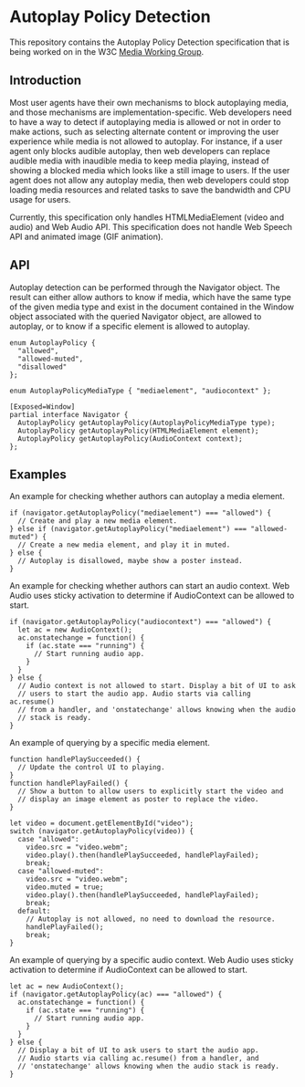 # Autoplay Policy Detection

This repository contains the Autoplay Policy Detection specification that is being worked on in the W3C [Media Working Group](https://www.w3.org/media-wg/).

## Introduction

Most user agents have their own mechanisms to block autoplaying media, and those mechanisms are implementation-specific. Web developers need to have a way to detect if autoplaying media is allowed or not in order to make actions, such as selecting alternate content or improving the user experience while media is not allowed to autoplay. For instance, if a user agent only blocks audible autoplay, then web developers can replace audible media with inaudible media to keep media playing, instead of showing a blocked media which looks like a still image to users. If the user agent does not allow any autoplay media, then web developers could stop loading media resources and related tasks to save the bandwidth and CPU usage for users.

Currently, this specification only handles HTMLMediaElement (video and audio) and Web Audio API. This specification does not handle Web Speech API and animated image (GIF animation).

## API

Autoplay detection can be performed through the Navigator object. The result can either allow authors to know if media, which have the same type of the given media type and exist in the document contained in the Window object associated with the queried Navigator object, are allowed to autoplay, or to know if a specific element is allowed to autoplay.

```
enum AutoplayPolicy {
  "allowed",
  "allowed-muted",
  "disallowed"
};

enum AutoplayPolicyMediaType { "mediaelement", "audiocontext" };

[Exposed=Window]
partial interface Navigator {
  AutoplayPolicy getAutoplayPolicy(AutoplayPolicyMediaType type);
  AutoplayPolicy getAutoplayPolicy(HTMLMediaElement element);
  AutoplayPolicy getAutoplayPolicy(AudioContext context);
};
```

## Examples

An example for checking whether authors can autoplay a media element.

```
if (navigator.getAutoplayPolicy("mediaelement") === "allowed") {
  // Create and play a new media element.
} else if (navigator.getAutoplayPolicy("mediaelement") === "allowed-muted") {
  // Create a new media element, and play it in muted.
} else {
  // Autoplay is disallowed, maybe show a poster instead.
}
```

An example for checking whether authors can start an audio context. Web Audio uses sticky activation to determine if AudioContext can be allowed to start.

```
if (navigator.getAutoplayPolicy("audiocontext") === "allowed") {
  let ac = new AudioContext();
  ac.onstatechange = function() {
    if (ac.state === "running") {
      // Start running audio app.
    }
  }
} else {
  // Audio context is not allowed to start. Display a bit of UI to ask
  // users to start the audio app. Audio starts via calling ac.resume()
  // from a handler, and 'onstatechange' allows knowing when the audio
  // stack is ready.
}
```

An example of querying by a specific media element.

```
function handlePlaySucceeded() {
  // Update the control UI to playing.
}
function handlePlayFailed() {
  // Show a button to allow users to explicitly start the video and
  // display an image element as poster to replace the video.
}

let video = document.getElementById("video");
switch (navigator.getAutoplayPolicy(video)) {
  case "allowed":
    video.src = "video.webm";
    video.play().then(handlePlaySucceeded, handlePlayFailed);
    break;
  case "allowed-muted":
    video.src = "video.webm";
    video.muted = true;
    video.play().then(handlePlaySucceeded, handlePlayFailed);
    break;
  default:
    // Autoplay is not allowed, no need to download the resource.
    handlePlayFailed();
    break;
}
```

An example of querying by a specific audio context. Web Audio uses sticky activation to determine if AudioContext can be allowed to start.

```
let ac = new AudioContext();
if (navigator.getAutoplayPolicy(ac) === "allowed") {
  ac.onstatechange = function() {
    if (ac.state === "running") {
      // Start running audio app.
    }
  }
} else {
  // Display a bit of UI to ask users to start the audio app.
  // Audio starts via calling ac.resume() from a handler, and
  // 'onstatechange' allows knowing when the audio stack is ready.
}
```
